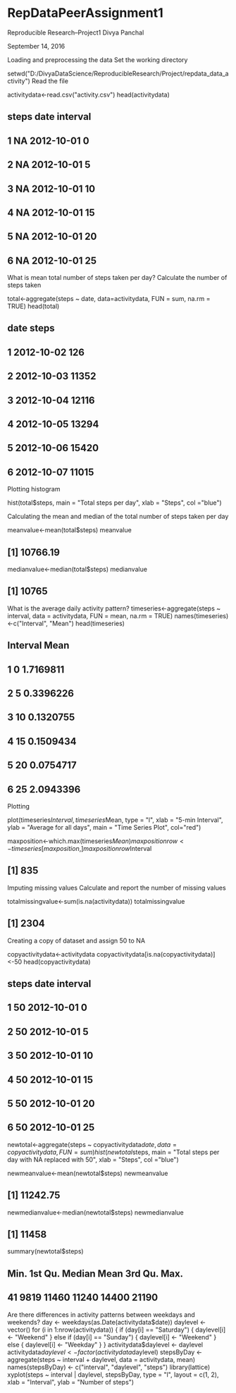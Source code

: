 # RepDataPeerAssignment1
Reproducible Research–Project1
Divya Panchal

September 14, 2016

Loading and preprocessing the data
Set the working directory

setwd("D:/DivyaDataScience/ReproducibleResearch/Project/repdata_data_activity")
Read the file

activitydata<-read.csv("activity.csv")
head(activitydata)
##   steps       date interval
## 1    NA 2012-10-01        0
## 2    NA 2012-10-01        5
## 3    NA 2012-10-01       10
## 4    NA 2012-10-01       15
## 5    NA 2012-10-01       20
## 6    NA 2012-10-01       25
What is mean total number of steps taken per day?
Calculate the number of steps taken

total<-aggregate(steps ~ date, data=activitydata, FUN = sum, na.rm = TRUE)
head(total)
##         date steps
## 1 2012-10-02   126
## 2 2012-10-03 11352
## 3 2012-10-04 12116
## 4 2012-10-05 13294
## 5 2012-10-06 15420
## 6 2012-10-07 11015
Plotting histogram

hist(total$steps, main = "Total steps per day", xlab = "Steps", col ="blue")


Calculating the mean and median of the total number of steps taken per day

meanvalue<-mean(total$steps)
meanvalue
## [1] 10766.19
medianvalue<-median(total$steps)
medianvalue
## [1] 10765
What is the average daily activity pattern?
timeseries<-aggregate(steps ~ interval, data = activitydata, FUN = mean, na.rm = TRUE)
names(timeseries)<-c("Interval", "Mean")
head(timeseries)
##   Interval      Mean
## 1        0 1.7169811
## 2        5 0.3396226
## 3       10 0.1320755
## 4       15 0.1509434
## 5       20 0.0754717
## 6       25 2.0943396
Plotting

plot(timeseries$Interval, timeseries$Mean, type = "l", xlab = "5-min Interval", ylab = "Average for all days", main = "Time Series Plot", col="red")


maxposition<-which.max(timeseries$Mean)
maxpositionrow<-timeseries[maxposition,]
maxpositionrow$Interval
## [1] 835
Imputing missing values
Calculate and report the number of missing values

totalmissingvalue<-sum(is.na(activitydata))
totalmissingvalue
## [1] 2304
Creating a copy of dataset and assign 50 to NA

copyactivitydata<-activitydata
copyactivitydata[is.na(copyactivitydata)]<-50
head(copyactivitydata)
##   steps       date interval
## 1    50 2012-10-01        0
## 2    50 2012-10-01        5
## 3    50 2012-10-01       10
## 4    50 2012-10-01       15
## 5    50 2012-10-01       20
## 6    50 2012-10-01       25
newtotal<-aggregate(steps ~ copyactivitydata$date, data=copyactivitydata, FUN = sum)
hist(newtotal$steps, main = "Total steps per day with NA replaced with 50", xlab = "Steps", col ="blue")


newmeanvalue<-mean(newtotal$steps)
newmeanvalue
## [1] 11242.75
newmedianvalue<-median(newtotal$steps)
newmedianvalue
## [1] 11458
summary(newtotal$steps)
##    Min. 1st Qu.  Median    Mean 3rd Qu.    Max. 
##      41    9819   11460   11240   14400   21190
Are there differences in activity patterns between weekdays and weekends?
day <- weekdays(as.Date(activitydata$date))
daylevel <- vector()
for (i in 1:nrow(activitydata)) {
  if (day[i] == "Saturday") {
    daylevel[i] <- "Weekend"
  } else if (day[i] == "Sunday") {
    daylevel[i] <- "Weekend"
  } else {
    daylevel[i] <- "Weekday"
  }
}
activitydata$daylevel <- daylevel
activitydata$daylevel <- factor(activitydata$daylevel)
stepsByDay <- aggregate(steps ~ interval + daylevel, data = activitydata, mean)
names(stepsByDay) <- c("interval", "daylevel", "steps")
library(lattice)
xyplot(steps ~ interval | daylevel, stepsByDay, type = "l", layout = c(1, 2), 
       xlab = "Interval", ylab = "Number of steps")

